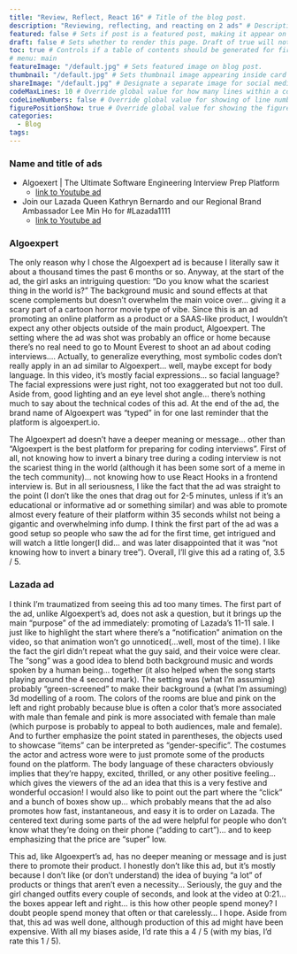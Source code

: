 ```yaml
---
title: "Review, Reflect, React 16" # Title of the blog post.
description: "Reviewing, reflecting, and reacting on 2 ads" # Description used for search engine.
featured: false # Sets if post is a featured post, making it appear on the sidebar. A featured post won't be listed on the sidebar if it's the current page
draft: false # Sets whether to render this page. Draft of true will not be rendered.
toc: true # Controls if a table of contents should be generated for first-level links automatically.
# menu: main
featureImage: "/default.jpg" # Sets featured image on blog post.
thumbnail: "/default.jpg" # Sets thumbnail image appearing inside card on homepage.
shareImage: "/default.jpg" # Designate a separate image for social media sharing.
codeMaxLines: 10 # Override global value for how many lines within a code block before auto-collapsing.
codeLineNumbers: false # Override global value for showing of line numbers within code block.
figurePositionShow: true # Override global value for showing the figure label.
categories:
  - Blog
tags:
---
```


### Name and title of ads
- Algoexert | The Ultimate Software Engineering Interview Prep Platform
  - [link to Youtube ad](https://youtu.be/iOHq7BWFQRc)
- Join our Lazada Queen Kathryn Bernardo and our Regional Brand Ambassador Lee Min Ho for #Lazada1111
  - [link to Youtube ad](https://youtu.be/HsNJFXXn5mQ)

### Algoexpert

The only reason why I chose the Algoexpert ad is because I literally saw it about a thousand times the past 6 months or so. Anyway, at the start of the ad, the girl asks an intriguing question: “Do you know what the scariest thing in the world is?” The background music and sound effects at that scene complements but doesn’t overwhelm the main voice over… giving it a scary part of a cartoon horror movie type of vibe. Since this is an ad promoting an online platform as a product or a SAAS-like product, I wouldn’t expect any other objects outside of the main product, Algoexpert. The setting where the ad was shot was probably an office or home because there’s no real need to go to Mount Everest to shoot an ad about coding interviews.... Actually, to generalize everything, most symbolic codes don’t really apply in an ad similar to Algoexpert… well, maybe except for body language. In this video, it’s mostly facial expressions… so facial language? The facial expressions were just right, not too exaggerated but not too dull. Aside from, good lighting and an eye level shot angle… there’s nothing much to say about the technical codes of this ad. At the end of the ad, the brand name of Algoexpert was “typed” in for one last reminder that the platform is algoexpert.io.

The Algoexpert ad doesn’t have a deeper meaning or message… other than “Algoexpert is the best platform for preparing for coding interviews”. First of all, not knowing how to invert a binary tree during a coding interview is not the scariest thing in the world (although it has been some sort of a meme in the tech community)… not knowing how to use React Hooks in a frontend interview is. But in all seriousness, I like the fact that the ad was straight to the point (I don’t like the ones that drag out for 2-5 minutes, unless if it’s an educational or informative ad or something similar) and was able to promote almost every feature of their platform within 35 seconds whilst not being a gigantic and overwhelming info dump. I think the first part of the ad was a good setup so people who saw the ad for the first time, get intrigued and will watch a little longer(I did… and was later disappointed that it was “not knowing how to invert a binary tree”). Overall, I’ll give this ad a rating of, 3.5 / 5.

### Lazada ad

I think I’m traumatized from seeing this ad too many times. The first part of the ad, unlike Algoexpert’s ad, does not ask a question, but it brings up the main “purpose” of the ad immediately: promoting of Lazada’s 11-11 sale. I just like to highlight the start where there’s a “notification” animation on the video, so that animation won’t go unnoticed(…well, most of the time). I like the fact the girl didn’t repeat what the guy said, and their voice were clear. The “song” was a good idea to blend both background music and words spoken by a human being… together (it also helped when the song starts playing around the 4 second mark). The setting was (what I’m assuming) probably “green-screened” to make their background a (what I’m assuming) 3d modelling of a room. The colors of the rooms are blue and pink on the left and right probably because blue is often a color that’s more associated with male than female and pink is more associated with female than male (which purpose is probably to appeal to both audiences, male and female). And to further emphasize the point stated in parentheses, the objects used to showcase “items” can be interpreted as “gender-specific”. The costumes the actor and actress wore were to just promote some of the products found on the platform. The body language of these characters obviously implies that they’re happy, excited, thrilled, or any other positive feeling… which gives the viewers of the ad an idea that this is a very festive and wonderful occasion! I would also like to point out the part where the “click” and a bunch of boxes show up… which probably means that the ad also promotes how fast, instantaneous, and easy it is to order on Lazada. The centered text during some parts of the ad were helpful for people who don’t know what they’re doing on their phone (“adding to cart”)... and to keep emphasizing that the price are “super” low.

This ad, like Algoexpert’s ad, has no deeper meaning or message and is just there to promote their product. I honestly don’t like this ad, but it’s mostly because I don’t like (or don’t understand) the idea of buying “a lot” of products or things that aren’t even a necessity… Seriously, the guy and the girl changed outfits every couple of seconds, and look at the video at 0:21… the boxes appear left and right… is this how other people spend money? I doubt people spend money that often or that carelessly… I hope. Aside from that, this ad was well done, although production of this ad might have been expensive. With all my biases aside, I’d rate this a 4 / 5 (with my bias, I’d rate this 1 / 5).

